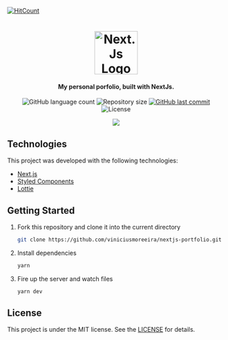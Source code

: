 [![HitCount](http://hits.dwyl.com/viniciusmoreeira/nextjs-portfolio.svg)](http://hits.dwyl.com/viniciusmoreeira/nextjs-portfolio)

<h1 align="center">
    <img alt="Next.Js Logo" src="https://upload.wikimedia.org/wikipedia/commons/thumb/8/8e/Nextjs-logo.svg/207px-Nextjs-logo.svg.png" width="100px" />
</h1>

<h4 align="center"> 
	My personal porfolio, built with NextJs.
</h4>

<p align="center">

 <img alt="GitHub language count" src="https://img.shields.io/github/languages/count/viniciusmoreeira/nextjs-portfolio?color=%2304D361">
  
 <img alt="Repository size" src="https://img.shields.io/github/repo-size/viniciusmoreeira/nextjs-portfolio">

  <a href="https://github.com/viniciusmoreeira/nextjs-portfolio/commits/master">
    <img alt="GitHub last commit" src="https://img.shields.io/github/last-commit/viniciusmoreeira/nextjs-portfolio">
  </a>
  
  <img alt="License" src="https://img.shields.io/badge/license-MIT-brightgreen">
 
</p>

<div align="center">
  <img src="https://i.imgur.com/usL9xlZ.jpg"/>
</div>

## Technologies

This project was developed with the following technologies:

- [Next.js](https://nextjs.org/)
- [Styled Components](https://styled-components.com/)
- [Lottie](https://github.com/airbnb/lottie-web)

## Getting Started

1. Fork this repository and clone it into the current directory

   ```bash
   git clone https://github.com/viniciusmoreeira/nextjs-portfolio.git
   ```

2. Install dependencies

   ```bash
   yarn
   ```

3. Fire up the server and watch files

   ```bash
   yarn dev
   ```


## License

This project is under the MIT license. See the [LICENSE](LICENSE) for details.
